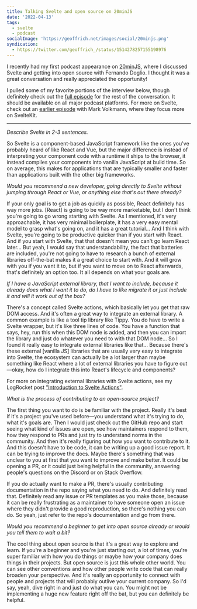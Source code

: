 ```yaml
---
title: Talking Svelte and open source on 20minJS
date: '2022-04-13'
tags:
  - svelte
  - podcast
socialImage: 'https://geoffrich.net/images/social/20minjs.png'
syndication:
  - https://twitter.com/geoffrich_/status/1514278257155198976
---
```


I recently had my first podcast appearance on [20minJS](https://podcast.20minjs.com), where I discussed Svelte and getting into open source with Fernando Doglio. I thought it was a great conversation and really appreciated the opportunity!

I pulled some of my favorite portions of the interview below, though definitely check out the [full episode](https://podcast.20minjs.com/1952066/10417700-episode-6-svelte-and-contributing-to-open-source-with-geoff-rich) for the rest of the conversation. It should be available on all major podcast platforms. For more on Svelte, check out an [earlier episode](https://podcast.20minjs.com/1952066/10252768-episode-2-svelte-and-sveltekit-with-mark-volkmann) with Mark Volkmann, where they focus more on SvelteKit.

---

_Describe Svelte in 2-3 sentences._

So Svelte is a component-based JavaScript framework like the ones you've probably heard of like React and Vue, but the major difference is instead of interpreting your component code with a runtime it ships to the browser, it instead compiles your components into vanilla JavaScript at build time. So on average, this makes for applications that are typically smaller and faster than applications built with the other big frameworks.

_Would you recommend a new developer, going directly to Svelte without jumping through React or Vue, or anything else that's out there already?_

If your only goal is to get a job as quickly as possible, React definitely has way more jobs. [React] is going to be way more marketable, but I don't think you're going to go wrong starting with Svelte. As I mentioned, it's very approachable, it has very minimal boilerplate, it has a very easy mental model to grasp what's going on, and it has a great tutorial... And I think with Svelte, you're going to be productive quicker than if you start with React. And if you start with Svelte, that that doesn't mean you can't go learn React later... But yeah, I would say that understandability, the fact that batteries are included, you're not going to have to research a bunch of external libraries off-the-bat makes it a great choice to start with. And it will grow with you if you want it to, but if you want to move on to React afterwards, that's definitely an option too. It all depends on what your goals are.

_If I have a JavaScript external library, that I want to include, because it already does what I want it to do, do I have to like migrate it or just include it and will it work out of the box?_

There's a concept called Svelte actions, which basically let you get that raw DOM access. And it's often a great way to integrate an external library. A common example is like a tool tip library like Tippy. You do have to write a Svelte wrapper, but it's like three lines of code. You have a function that says, hey, run this when this DOM node is added, and then you can import the library and just do whatever you need to with that DOM node... So I found it really easy to integrate external libraries like that... Because there's these external [vanilla JS] libraries that are usually very easy to integrate into Svelte, the ecosystem can actually be a lot larger than maybe something like React where a lot of external libraries you have to figure out&mdash;okay, how do I integrate this into React's lifecycle and components?

<div class="callout">

For more on integrating external libraries with Svelte actions, see my LogRocket post ["Introduction to Svelte Actions"](https://blog.logrocket.com/svelte-actions-introduction/).

</div>

_What is the process of contributing to an open-source project?_

The first thing you want to do is be familiar with the project. Really it's best if it's a project you've used before&mdash;you understand what it's trying to do, what it's goals are. Then I would just check out the GitHub repo and start seeing what kind of issues are open, see how maintainers respond to them, how they respond to PRs and just try to understand norms in the community. And then it's really figuring out how you want to contribute to it. And this doesn't have to be code, it can be writing up a good issue report. It can be trying to improve the docs. Maybe there's something that was unclear to you at first that you want to improve and make better. It could be opening a PR, or it could just being helpful in the community, answering people's questions on the Discord or on Stack Overflow.

If you do actually want to make a PR, there's usually contributing documentation in the repo saying what you need to do. And definitely read that. Definitely read any issue or PR templates as you make those, because it can be really frustrating as a maintainer to have someone open an issue where they didn't provide a good reproduction, so there's nothing you can do. So yeah, just refer to the repo's documentation and go from there.

_Would you recommend a beginner to get into open source already or would you tell them to wait a bit?_

The cool thing about open source is that it's a great way to explore and learn. If you're a beginner and you're just starting out, a lot of times, you're super familiar with how you do things or maybe how your company does things in their projects. But open source is just this whole other world. You can see other conventions and how other people write code that can really broaden your perspective. And it's really an opportunity to connect with people and projects that will probably outlive your current company. So I'd say, yeah, dive right in and just do what you can. You might not be implementing a huge new feature right off the bat, but you can definitely be helpful.
